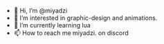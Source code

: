 - 👋 Hi, I’m @miyadzi
- 👀 I’m interested in graphic-design and animations.
- 🌱 I’m currently learning lua
- 📫 How to reach me miyadzi. on discord

